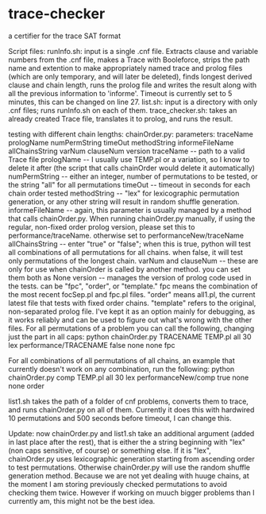 # trace-checker
a certifier for the trace SAT format

Script files: 
runInfo.sh: input is a single .cnf file. Extracts clause and variable numbers from the .cnf file, makes a Trace with Booleforce, 
    strips the path name and extention to make 
    appropriately named trace and prolog files (which are only temporary, and will later be deleted), finds longest derived clause 
    and chain length, runs the prolog file and writes the result along with all the previous information to 'informe'. 
    Timeout is currently set to 5 minutes, this can be changed on line 27.
list.sh: input is a directory with only .cnf files; runs runInfo.sh on each of them.
trace_checker.sh: takes an already created Trace file, translates it to prolog, and runs the result.


testing with different chain lengths: 
chainOrder.py: 
parameters: traceName prologName numPermString timeOut methodString informeFileName allChainsString varNum clauseNum version
traceName -- path to a valid Trace file
prologName -- I usually use TEMP.pl or a variation, so I know to delete it after (the script that calls chainOrder would delete it automatically)
numPermString -- either an integer, number of permutations to be tested, or the string "all" for all permutations
timeOut -- timeout in seconds for each chain order tested
methodString -- "lex" for lexicographic permutation generation, or any other string will result in random shuffle generation.
informeFileName -- again, this parameter is usually managed by a method that calls chainOrder.py. 
    When running chainOrder.py manually, if using the regular, non-fixed order prolog version, please set this to performance/traceName. otherwise set to 
    performanceNew/traceName
allChainsString -- enter "true" or "false"; when this is true, python will test all combinations of all permutations for all chains.
    when false, it will test only permutations of the longest chain.
varNum and clauseNum -- these are only for use when chainOrder is called by another method. you can set them both as None
version -- manages the version of prolog code used in the tests.
    can be "fpc", "order", or "template."
    fpc means the combination of the most recent focSep.pl and fpc.pl files. 
    "order" means all1.pl, the current latest file that tests with fixed order chains.
    "template" refers to the original, non-separated prolog file. I've kept it as an option mainly for debugging, as 
    it works reliably and can be used to figure out what's wrong with the other files. 
For all permutations of a problem you can call the following, changing just the part in all caps: 
python chainOrder.py TRACENAME TEMP.pl all 30 lex performance/TRACENAME false none none fpc

For all combinations of all permutations of all chains, an example that currently doesn't work on any combination, run the following:
python chainOrder.py comp TEMP.pl all 30 lex performanceNew/comp true none none order


list1.sh takes the path of a folder of cnf problems, converts them to trace, and runs chainOrder.py on all of them.
Currently it does this with hardwired 10 permutations and 500 seconds before timeout, I can change this. 

Update: now chainOrder.py and list1.sh take an additional argument (added in last place after the rest), that is either the 
a string beginning with "lex" (non caps sensitive, of course) or something else.
If it is "lex", chainOrder.py uses lexicographic generation starting from ascending order to test permutations.
Otherwise chainOrder.py will use the random shuffle generation method. Because we are not yet dealing with huuge chains,
at the moment I am storing previously checked permutations to avoid checking them twice.
However if working on muuch bigger problems than I currently am, this might not be the best idea. 